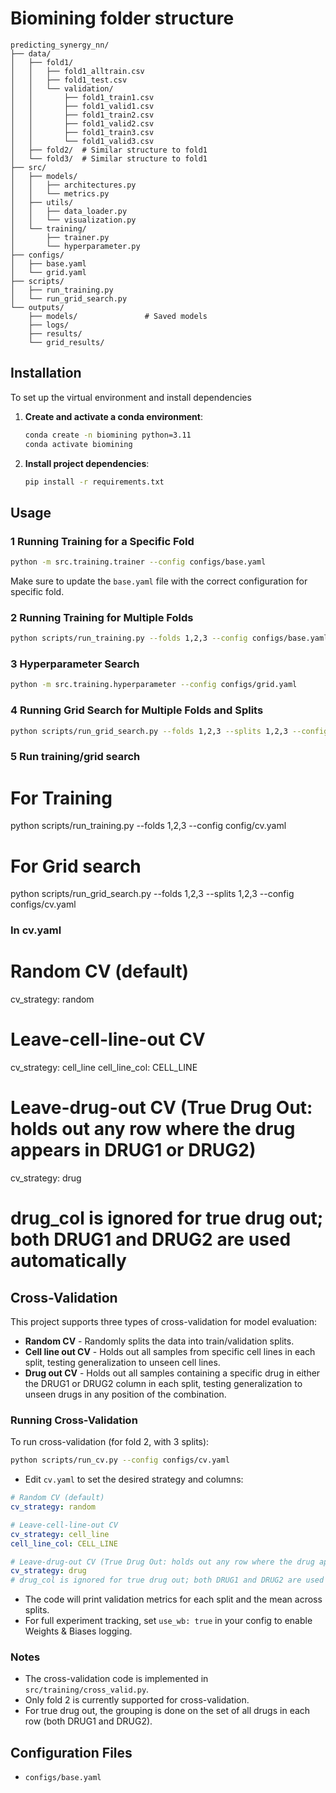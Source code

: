 # Biomining folder structure 

```
predicting_synergy_nn/
├── data/
│   ├── fold1/
│   │   ├── fold1_alltrain.csv
│   │   ├── fold1_test.csv
│   │   └── validation/
│   │       ├── fold1_train1.csv
│   │       ├── fold1_valid1.csv
│   │       ├── fold1_train2.csv
│   │       ├── fold1_valid2.csv
│   │       ├── fold1_train3.csv
│   │       └── fold1_valid3.csv
│   ├── fold2/  # Similar structure to fold1
│   └── fold3/  # Similar structure to fold1
├── src/
│   ├── models/
│   │   ├── architectures.py  
│   │   └── metrics.py   
│   ├── utils/
│   │   ├── data_loader.py   
│   │   └── visualization.py
│   └── training/
│       ├── trainer.py        
│       └── hyperparameter.py
├── configs/
│   ├── base.yaml      
│   └── grid.yaml        
├── scripts/
│   ├── run_training.py       
│   └── run_grid_search.py    
└── outputs/                
    ├── models/               # Saved models
    ├── logs/                 
    ├── results/            
    └── grid_results/         
```

## Installation

To set up the virtual environment and install dependencies

1. **Create and activate a conda environment**:
   ```bash
   conda create -n biomining python=3.11
   conda activate biomining
   ```
2. **Install project dependencies**:
   ```bash
   pip install -r requirements.txt
   ```

## Usage

### 1 Running Training for a Specific Fold

```bash
python -m src.training.trainer --config configs/base.yaml
```

Make sure to update the `base.yaml` file with the correct configuration for specific fold.

### 2 Running Training for Multiple Folds

```bash
python scripts/run_training.py --folds 1,2,3 --config configs/base.yaml
```

### 3 Hyperparameter Search

```bash
python -m src.training.hyperparameter --config configs/grid.yaml
```

### 4 Running Grid Search for Multiple Folds and Splits


```bash
python scripts/run_grid_search.py --folds 1,2,3 --splits 1,2,3 --config configs/grid.yaml
```

### 5 Run training/grid search

# For Training
python scripts/run_training.py --folds 1,2,3 --config config/cv.yaml

# For Grid search
python scripts/run_grid_search.py --folds 1,2,3 --splits 1,2,3 --config configs/cv.yaml

### In cv.yaml

# Random CV (default)
cv_strategy: random

# Leave-cell-line-out CV  
cv_strategy: cell_line
cell_line_col: CELL_LINE

# Leave-drug-out CV (True Drug Out: holds out any row where the drug appears in DRUG1 or DRUG2)
cv_strategy: drug
# drug_col is ignored for true drug out; both DRUG1 and DRUG2 are used automatically

## Cross-Validation

This project supports three types of cross-validation for model evaluation:

- **Random CV** - Randomly splits the data into train/validation splits.
- **Cell line out CV** - Holds out all samples from specific cell lines in each split, testing generalization to unseen cell lines.
- **Drug out CV** - Holds out all samples containing a specific drug in either the DRUG1 or DRUG2 column in each split, testing generalization to unseen drugs in any position of the combination.

### Running Cross-Validation

To run cross-validation (for fold 2, with 3 splits):

```bash
python scripts/run_cv.py --config configs/cv.yaml
```

- Edit `cv.yaml` to set the desired strategy and columns:

```yaml
# Random CV (default)
cv_strategy: random

# Leave-cell-line-out CV  
cv_strategy: cell_line
cell_line_col: CELL_LINE

# Leave-drug-out CV (True Drug Out: holds out any row where the drug appears in DRUG1 or DRUG2)
cv_strategy: drug
# drug_col is ignored for true drug out; both DRUG1 and DRUG2 are used automatically
```

- The code will print validation metrics for each split and the mean across splits.
- For full experiment tracking, set `use_wb: true` in your config to enable Weights & Biases logging.

### Notes
- The cross-validation code is implemented in `src/training/cross_valid.py`.
- Only fold 2 is currently supported for cross-validation.
- For true drug out, the grouping is done on the set of all drugs in each row (both DRUG1 and DRUG2).

## Configuration Files

* `configs/base.yaml`